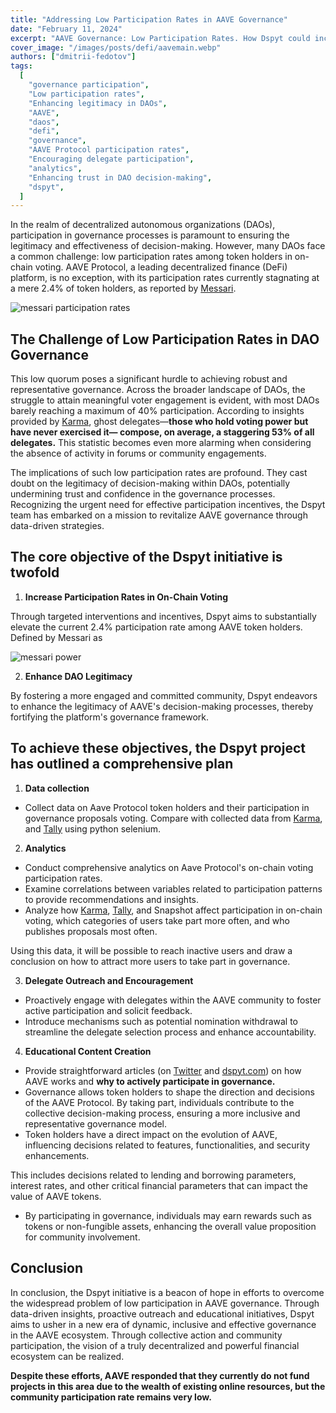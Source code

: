 ```yaml
---
title: "Addressing Low Participation Rates in AAVE Governance"
date: "February 11, 2024"
excerpt: "AAVE Governance: Low Participation Rates. How Dspyt could increase AAVE participation rates by 2.4%, increase legitimacy, promote decision-making in DeFi."
cover_image: "/images/posts/defi/aavemain.webp"
authors: ["dmitrii-fedotov"]
tags:
  [
    "governance participation",
    "Low participation rates",
    "Enhancing legitimacy in DAOs",
    "AAVE",
    "daos",
    "defi",
    "governance",
    "AAVE Protocol participation rates",
    "Encouraging delegate participation",
    "analytics",
    "Enhancing trust in DAO decision-making",
    "dspyt",
  ]
---
```


In the realm of decentralized autonomous organizations (DAOs), participation in governance processes is paramount to ensuring the legitimacy and effectiveness of decision-making. However, many DAOs face a common challenge: low participation rates among token holders in on-chain voting. AAVE Protocol, a leading decentralized finance (DeFi) platform, is no exception, with its participation rates currently stagnating at a mere 2.4% of token holders, as reported by [Messari](https://messari.io/project/aave/governance/on-chain).

![messari participation rates](/images/posts/defi/messari.webp)

## The Challenge of Low Participation Rates in DAO Governance

This low quorum poses a significant hurdle to achieving robust and representative governance. Across the broader landscape of DAOs, the struggle to attain meaningful voter engagement is evident, with most DAOs barely reaching a maximum of 40% participation. According to insights provided by [Karma](https://twitter.com/karmahq_/status/1622963501311606784), ghost delegates—**those who hold voting power but have never exercised it— compose, on average, a staggering 53% of all delegates.** This statistic becomes even more alarming when considering the absence of activity in forums or community engagements.

The implications of such low participation rates are profound. They cast doubt on the legitimacy of decision-making within DAOs, potentially undermining trust and confidence in the governance processes. Recognizing the urgent need for effective participation incentives, the Dspyt team has embarked on a mission to revitalize AAVE governance through data-driven strategies.

## The core objective of the Dspyt initiative is twofold

1. **Increase Participation Rates in On-Chain Voting**

Through targeted interventions and incentives, Dspyt aims to substantially elevate the current 2.4% participation rate among AAVE token holders. Defined by Messari as

![messari power](/images/posts/defi/power-messari.webp)

2. **Enhance DAO Legitimacy**

By fostering a more engaged and committed community, Dspyt endeavors to enhance the legitimacy of AAVE's decision-making processes, thereby fortifying the platform's governance framework.

## To achieve these objectives, the Dspyt project has outlined a comprehensive plan

1. **Data collection**

- Collect data on Aave Protocol token holders and their participation in governance proposals voting. Compare with collected data from [Karma](https://aave.karmahq.xyz/), and [Tally](https://www.tally.xyz/gov/aave/delegates?sort=votes) using python selenium.

2. **Analytics**

- Conduct comprehensive analytics on Aave Protocol's on-chain voting participation rates.
- Examine correlations between variables related to participation patterns to provide recommendations and insights.
- Analyze how [Karma](https://aave.karmahq.xyz/), [Tally](https://www.tally.xyz/gov/aave/delegates?sort=votes), and Snapshot affect participation in on-chain voting, which categories of users take part more often, and who publishes proposals most often.

Using this data, it will be possible to reach inactive users and draw a conclusion on how to attract more users to take part in governance.

3. **Delegate Outreach and Encouragement**

- Proactively engage with delegates within the AAVE community to foster active participation and solicit feedback.
- Introduce mechanisms such as potential nomination withdrawal to streamline the delegate selection process and enhance accountability.

4. **Educational Content Creation**

- Provide straightforward articles (on [Twitter](https://twitter.com/dspytdao) and [dspyt.com](https://dspyt.com/)) on how AAVE works and **why to actively participate in governance.**
- Governance allows token holders to shape the direction and decisions of the AAVE Protocol. By taking part, individuals contribute to the collective decision-making process, ensuring a more inclusive and representative governance model.
- Token holders have a direct impact on the evolution of AAVE, influencing decisions related to features, functionalities, and security enhancements.

This includes decisions related to lending and borrowing parameters, interest rates, and other critical financial parameters that can impact the value of AAVE tokens.

- By participating in governance, individuals may earn rewards such as tokens or non-fungible assets, enhancing the overall value proposition for community involvement.

## Conclusion

In conclusion, the Dspyt initiative is a beacon of hope in efforts to overcome the widespread problem of low participation in AAVE governance. Through data-driven insights, proactive outreach and educational initiatives, Dspyt aims to usher in a new era of dynamic, inclusive and effective governance in the AAVE ecosystem. Through collective action and community participation, the vision of a truly decentralized and powerful financial ecosystem can be realized.

**Despite these efforts, AAVE responded that they currently do not fund projects in this area due to the wealth of existing online resources, but the community participation rate remains very low.**
